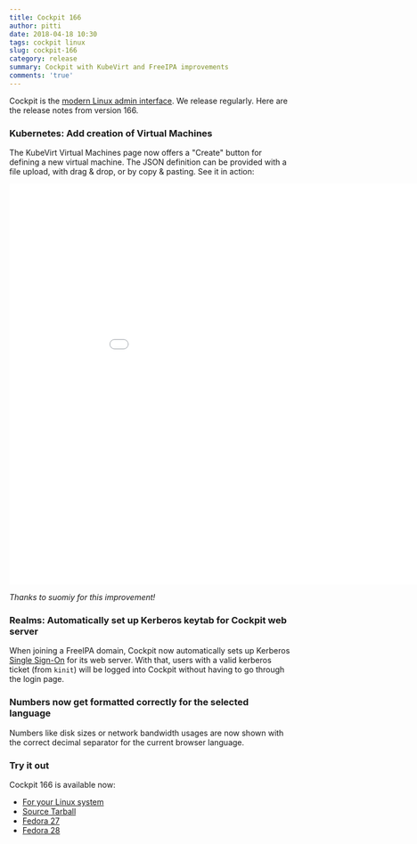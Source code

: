 ```yaml
---
title: Cockpit 166
author: pitti
date: 2018-04-18 10:30
tags: cockpit linux
slug: cockpit-166
category: release
summary: Cockpit with KubeVirt and FreeIPA improvements
comments: 'true'
---
```


Cockpit is the [modern Linux admin interface](https://cockpit-project.org/). We release regularly.
Here are the release notes from version 166.

### Kubernetes: Add creation of Virtual Machines

The KubeVirt Virtual Machines page now offers a "Create" button for defining a
new virtual machine. The JSON definition can be provided with a file upload,
with drag & drop, or by copy & pasting. See it in action:

<iframe width="960" height="720" src="//youtube.com/embed/J07dW5VZJtg?rel=0" frameborder="0" allowfullscreen></iframe>

_Thanks to suomiy for this improvement!_

### Realms: Automatically set up Kerberos keytab for Cockpit web server

When joining a FreeIPA domain, Cockpit now automatically sets up Kerberos
[Single Sign-On](https://cockpit-project.org/guide/latest/sso.html) for its web
server. With that, users with a valid kerberos ticket (from `kinit`) will be
logged into Cockpit without having to go through the login page.

### Numbers now get formatted correctly for the selected language

Numbers like disk sizes or network bandwidth usages are now shown with the
correct decimal separator for the current browser language.

### Try it out

Cockpit 166 is available now:

 * [For your Linux system](https://cockpit-project.org/running.html)
 * [Source Tarball](https://github.com/cockpit-project/cockpit/releases/tag/166)
 * [Fedora 27](https://bodhi.fedoraproject.org/updates/cockpit-166-1.fc27)
 * [Fedora 28](https://bodhi.fedoraproject.org/updates/cockpit-166-1.fc28)
